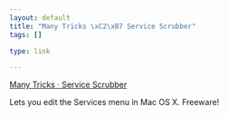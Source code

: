 ```yaml
--- 
layout: default
title: "Many Tricks \xC2\xB7 Service Scrubber"
tags: []

type: link

---
```

<a href="http://www.manytricks.com/servicescrubber/">Many Tricks · Service Scrubber</a>

Lets you edit the Services menu in Mac OS X. Freeware!
